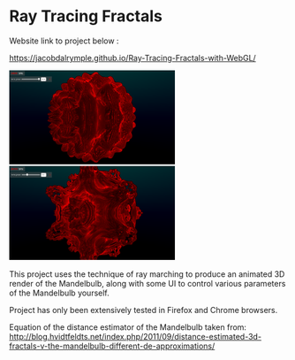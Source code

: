 # Ray Tracing Fractals

Website link to project below :

https://jacobdalrymple.github.io/Ray-Tracing-Fractals-with-WebGL/


<img src="./screenshots/screenshot.png" width="300" height="170"> <img src="./screenshots/screenshot_two.png" width="300" height="170">

This project uses the technique of ray marching to produce an animated 3D render of the Mandelbulb, along with some UI to control various parameters of the Mandelbulb yourself.

Project has only been extensively tested in Firefox and Chrome browsers.

Equation of the distance estimator of the Mandelbulb taken from:
http://blog.hvidtfeldts.net/index.php/2011/09/distance-estimated-3d-fractals-v-the-mandelbulb-different-de-approximations/
